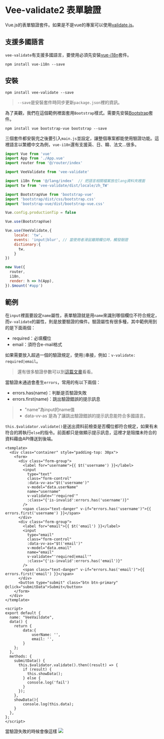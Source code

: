 # Vee-validate2 表單驗證
Vue.js的表單驗證套件。如果是不是vue的專案可以使用[validate.js](https://github.com/PeggyHsiao/validate.js)。

## 支援多國語言
`vee-validate`有支援多國語言，要使用必須先安裝[vue-i18n]()套件。
```
npm install vue-i18n --save
```

## 安裝
```
npm install vee-validate --save
```
> `--save`是安裝套件時同步更新`package.json`裡的資訊。 

為了美觀，我們在這個範例裡面套用`Bootstrap`樣式。需要先安裝[Bootstrap]()套件。
```
npm install vue bootstrap-vue bootstrap --save
```

三個套件都安裝完之後要引入`main.js`並設定，讓整個專案都能使用驗證功能。這裡語言以繁體中文為例，`vue-i18n`還有支援英、日、韓、法文...很多。
```js
import Vue from 'vue'
import App from './App.vue'
import router from '@/router/index'

import VeeValidate from 'vee-validate'

import i18n from '@/lang/index'  // 把語言相關檔案放在lang資料夾裡面
import tw from 'vee-validate/dist/locale/zh_TW'

import BootstrapVue from 'bootstrap-vue'
import 'bootstrap/dist/css/bootstrap.css'
import 'bootstrap-vue/dist/bootstrap-vue.css'

Vue.config.productionTip = false

Vue.use(BootstrapVue)

Vue.use(VeeValidate,{
    locale: 'tw',
    events: 'input|blur', // 當使用者滑鼠離開欄位時，觸發驗證
    dictionary:{
      tw,
    }
})

new Vue({
  router,
  i18n,
  render: h => h(App),
}).$mount('#app')
```

## 範例
在`input`裡面要設定`name`屬性，表單驗證就是用`name`來識別哪個欄位不符合規定，而`v-validate`的屬性，則是放要驗證的條件。驗證屬性有很多種，其中範例用到的是下面兩個：
- required：必填欄位
- email：須符合e-mail格式

如果需要放入超過一個的驗證規定，使用`|`串接，例如：`v-validate: required|email`。
> 還有很多驗證參數可以到[這篇文章](https://segmentfault.com/a/1190000011296437)看看。 

當驗證未通過會產生`errors`，常用的有以下兩個：
- errors.has(name)：判斷是否驗證失敗
- errors.first(name)：跳出驗證錯誤的提示訊息
> - "name"為input的name值   
> - data-vv-as`是為了讓跳出驗證錯誤的提示訊息能符合多國語言。

`this.$validator.validate()`是送出資料前檢查是否欄位都符合規定，如果有未符合的將執行`else`的指令。前面都只是做顯示提示訊息，這裡才是阻擋未符合的資料藉由API傳送到後端。

```vue
<template>
  <div class="container" style="padding-top: 30px">
    <form>
      <div class="form-group">
        <label for="username">{{ $t('username') }}</label>
        <input
          type="text"
          class="form-control"
          :data-vv-as="$t('username')"
          v-model="data.userName"
          name="username"
          v-validate="'required'"
          :class="{'is-invalid':errors.has('username')}"
        />
        <span class="text-danger" v-if="errors.has('username')">{{ errors.first('username') }}</span>
      </div>
      <div class="form-group">
        <label for="email">{{ $t('email') }}</label>
        <input
          type="email"
          class="form-control"
          :data-vv-as="$t('email')"
          v-model="data.email"
          name="email"
          v-validate="'required|email'"
          :class="{'is-invalid':errors.has('email')}"
        />
        <span class="text-danger" v-if="errors.has('email')">{{ errors.first('email') }}</span>
      </div>
      <button type="submit" class="btn btn-primary" @click="submitData">Submit</button>
    </form>
  </div>
</template>

<script>
export default {
  name: "VeeVaildate",
  data() {
    return {
        data:{
            userName: '',
            email: '',
        }
    };
  },
  methods: {
    submitData() {
      this.$validator.validate().then((result) => {
        if (result) {
          this.showData();
        } else {
          console.log('fail')
        }
      });
    },
    showData(){
        console.log(this.data);
    }
  },
};
</script>
```
當驗證失敗的時候會像這樣
![](https://github.com/PeggyHsiao/VeeValidate-Notes/tree/master/images/1.jpg)  
